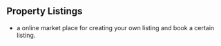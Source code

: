 ## Property Listings

- a online market place for creating your own listing and book a certain listing.
